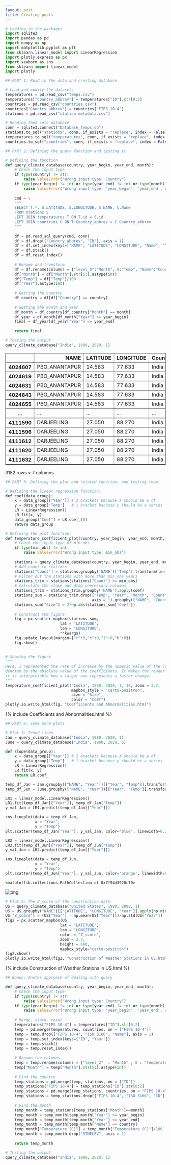 ```yaml
---
layout: post
title: Creating posts
---
```



```python
# Loading in the packages
import sqlite3
import pandas as pd
import numpy as np
import matplotlib.pyplot as plt
from sklearn.linear_model import LinearRegression
import plotly.express as px
import seaborn as sns
from sklearn import linear_model
import plotly
```


```python
## PART 1: Read in the data and creating database

# Load and modify the datasets
temperatures = pd.read_csv("temps.csv")
temperatures["Country_abbrev"] = temperatures["ID"].str[0:2]
countries = pd.read_csv("countries.csv")
countries["Country_abbrev"] = countries["FIPS 10-4"]
stations = pd.read_csv("station-metadata.csv")

# Reading them into database
conn = sqlite3.connect("Database_temps.db")
stations.to_sql("stations", conn, if_exists = "replace", index = False)
temperatures.to_sql("temperatures", conn, if_exists = "replace", index = False)
countries.to_sql("countries", conn, if_exists = "replace", index = False)
```


```python
## PART 2: Defining the query function and testing it

# Defining the function
def query_climate_database(country, year_begin, year_end, month):
    # Check the input type
    if type(country) != str:
        raise ValueError("Wrong input type: Country")
    if type(year_begin) != int or type(year_end) != int or type(month) != int:
        raise ValueError("Wrong input type: 'year_begin', 'year_end', or 'month'")
        
    cmd = \
    """
    SELECT T.*, S.LATITUDE, S.LONGITUDE, S.NAME, C.Name
    FROM stations S
    LEFT JOIN temperatures T ON T.id = S.id
    LEFT JOIN countries C ON T.Country_abbrev = C.Country_abbrev
    """
    
    df = pd.read_sql_query(cmd, conn)
    df = df.drop(["Country_abbrev", "ID"], axis = 1)
    df = df.set_index(keys=["NAME", "LATITUDE", "LONGITUDE", "Name", "Year"])
    df = df.stack()
    df = df.reset_index()
    
    # Rename and transform
    df = df.rename(columns = {"level_5":"Month", 0:"Temp", "Name":"Country"})
    df["Month"] = df["Month"].str[5:].astype(int)
    df["Temp"] = df["Temp"]/100
    df["Year"].astype(int)
    
    # Getting the country
    df_country = df[df["Country"] == country]
    
    # Getting the month and year
    df_month = df_country[df_country["Month"] == month]
    df_year = df_month[df_month["Year"] >= year_begin]
    final = df_year[df_year["Year"] <= year_end]
    
    return final

# Testing the output
query_climate_database("India", 1980, 2020, 1)
```




<div>
<table border="1" class="dataframe">
  <thead>
    <tr style="text-align: right;">
      <th></th>
      <th>NAME</th>
      <th>LATITUDE</th>
      <th>LONGITUDE</th>
      <th>Country</th>
      <th>Year</th>
      <th>Month</th>
      <th>Temp</th>
    </tr>
  </thead>
  <tbody>
    <tr>
      <th>4024607</th>
      <td>PBO_ANANTAPUR</td>
      <td>14.583</td>
      <td>77.633</td>
      <td>India</td>
      <td>1980.0</td>
      <td>1</td>
      <td>23.48</td>
    </tr>
    <tr>
      <th>4024619</th>
      <td>PBO_ANANTAPUR</td>
      <td>14.583</td>
      <td>77.633</td>
      <td>India</td>
      <td>1981.0</td>
      <td>1</td>
      <td>24.57</td>
    </tr>
    <tr>
      <th>4024631</th>
      <td>PBO_ANANTAPUR</td>
      <td>14.583</td>
      <td>77.633</td>
      <td>India</td>
      <td>1982.0</td>
      <td>1</td>
      <td>24.19</td>
    </tr>
    <tr>
      <th>4024643</th>
      <td>PBO_ANANTAPUR</td>
      <td>14.583</td>
      <td>77.633</td>
      <td>India</td>
      <td>1983.0</td>
      <td>1</td>
      <td>23.51</td>
    </tr>
    <tr>
      <th>4024655</th>
      <td>PBO_ANANTAPUR</td>
      <td>14.583</td>
      <td>77.633</td>
      <td>India</td>
      <td>1984.0</td>
      <td>1</td>
      <td>24.81</td>
    </tr>
    <tr>
      <th>...</th>
      <td>...</td>
      <td>...</td>
      <td>...</td>
      <td>...</td>
      <td>...</td>
      <td>...</td>
      <td>...</td>
    </tr>
    <tr>
      <th>4111590</th>
      <td>DARJEELING</td>
      <td>27.050</td>
      <td>88.270</td>
      <td>India</td>
      <td>1983.0</td>
      <td>1</td>
      <td>5.10</td>
    </tr>
    <tr>
      <th>4111596</th>
      <td>DARJEELING</td>
      <td>27.050</td>
      <td>88.270</td>
      <td>India</td>
      <td>1986.0</td>
      <td>1</td>
      <td>6.90</td>
    </tr>
    <tr>
      <th>4111612</th>
      <td>DARJEELING</td>
      <td>27.050</td>
      <td>88.270</td>
      <td>India</td>
      <td>1994.0</td>
      <td>1</td>
      <td>8.10</td>
    </tr>
    <tr>
      <th>4111620</th>
      <td>DARJEELING</td>
      <td>27.050</td>
      <td>88.270</td>
      <td>India</td>
      <td>1995.0</td>
      <td>1</td>
      <td>5.60</td>
    </tr>
    <tr>
      <th>4111632</th>
      <td>DARJEELING</td>
      <td>27.050</td>
      <td>88.270</td>
      <td>India</td>
      <td>1997.0</td>
      <td>1</td>
      <td>5.70</td>
    </tr>
  </tbody>
</table>
<p>3152 rows × 7 columns</p>
</div>




```python
## PART 3: Defining the plot and related function, and testing them

# Defining the linear regression function:
def coef(data_group):
    x = data_group[["Year"]] # 2 brackets because X should be a df
    y = data_group["Temp"]   # 1 bracket because y should be a series
    LR = LinearRegression()
    LR.fit(x, y)
    data_group["Coef"] = LR.coef_[0]
    return data_group

# Defining the plot function:
def temperature_coefficient_plot(country, year_begin, year_end, month, min_obs, **kwargs):
    # Check the input type of min_obs
    if type(min_obs) != int:
        raise ValueError("Wrong input type: min_obs")
        
    stations = query_climate_database(country, year_begin, year_end, month)
    # Add count to stations
    stations["Count"] = stations.groupby('NAME')['Temp'].transform(len).astype(int)
    # Filter out the stations with more than min_obs years
    stations_trim = stations[stations["Count"] >= min_obs]
    # Calculate the slope and drop unecessary columns
    stations_trim = stations_trim.groupby('NAME').apply(coef)
    stations_sum = stations_trim.drop(["Temp", "Year", "Month", "Count"], 
                                      axis = 1).groupby(["NAME", "Country"]).apply(np.mean)
    stations_sum["Size"] = 2*np.abs(stations_sum["Coef"])
    
    # Construct the figure
    fig = px.scatter_mapbox(stations_sum, 
                        lat = "LATITUDE",
                        lon = "LONGITUDE", 
                        **kwargs)
    fig.update_layout(margin={"r":0,"t":0,"l":0,"b":0})
    fig.show()
    
    
# Showing the figure
"""
Here, I represented the rate of increase by the numeric value of the color. The size was 
denoted by the absolute value of the coefficients. It makes the reader's life easier given 
it is interpretable how a larger one represents a faster change.
"""
temperature_coefficient_plot("India", 1980, 2020, 1, 10, zoom = 3.2,
                             mapbox_style = "carto-positron",
                             size = "Size",
                             color = "Coef")
plotly.io.write_html(fig, "Coefficients and Abnormalities.html")
```
{% include Coefficients and Abnormalities.html %}


```python
## PART 4: Some more plots

# Plot 1: Trend lines
Jan = query_climate_database("India", 1980, 2020, 1)
June = query_climate_database("India", 1980, 2020, 6)

def slope(data_group):
    x = data_group[["Year"]] # 2 brackets because X should be a df
    y = data_group["Temp"]   # 1 bracket because y should be a series
    LR = LinearRegression()
    LR.fit(x, y)
    return LR.coef_

temp_df_Jan = Jan.groupby(["NAME", "Year"])[["Year", "Temp"]].transform(np.mean)
temp_df_Jun = June.groupby(["NAME", "Year"])[["Year", "Temp"]].transform(np.mean)

LR1 = linear_model.LinearRegression()
LR1.fit(temp_df_Jan[["Year"]], temp_df_Jan["Temp"])
y_val_Jan = LR1.predict(temp_df_Jan[["Year"]])

sns.lineplot(data = temp_df_Jan, 
             x = "Year", 
             y = "Temp")
plt.scatter(temp_df_Jan["Year"], y_val_Jan, color='blue', linewidth=0.2)

LR2 = linear_model.LinearRegression()
LR2.fit(temp_df_Jun[["Year"]], temp_df_Jun["Temp"])
y_val_Jun = LR2.predict(temp_df_Jun[["Year"]])

sns.lineplot(data = temp_df_Jun, 
             x = "Year", 
             y = "Temp")
plt.scatter(temp_df_Jun["Year"], y_val_Jun, color='orange', linewidth=0.2)
```




    <matplotlib.collections.PathCollection at 0x7f94d3928c70>




    
![png](output_4_1.png)
    



```python
# Plot 2: The Z_score of the construction date
US = query_climate_database("United States", 1980, 2000, 1)
US = US.groupby("NAME")[["LATITUDE", "LONGITUDE", "Year"]].apply(np.min)
US["Z_score"] = (US["Year"] - np.mean(US["Year"]))/np.std(US["Year"])
fig2 = px.scatter_mapbox(US, 
                        lat = "LATITUDE",
                        lon = "LONGITUDE", 
                        color = "Z_score",
                        zoom = 2.7,
                        height = 600, 
                        mapbox_style="carto-positron")
fig2.show()
plotly.io.write_html(fig2, "Construction of Weather Stations in US.html")
```
{% include Construction of Weather Stations in US.html %}



```python
## Bonus: Anoter approach of dealing with query

def query_climate_database(country, year_begin, year_end, month):
    # Check the input type
    if type(country) != str:
        raise ValueError("Wrong input type: Country")
    if type(year_begin) != int or type(year_end) != int or type(month) != int:
        raise ValueError("Wrong input type: 'year_begin', 'year_end', or 'month'")
        
    # Merge, stack, reset
    temperatures["FIPS 10-4"] = temperatures["ID"].str[0:2]
    temp = pd.merge(temperatures, countries, on = ["FIPS 10-4"])
    temp = temp.drop(["FIPS 10-4", "ISO 3166", "Name"], axis = 1)
    temp = temp.set_index(keys=["ID", "Year"])
    temp = temp.stack()
    temp = temp.reset_index()
    
    # Rename the columns
    temp = temp.rename(columns = {"level_2"  : "Month" , 0 : "Temperature (C)"})
    temp["Month"] = temp["Month"].str[5:].astype(int)
    
    # Find the country
    temp_stations = pd.merge(temp, stations, on = ["ID"])
    temp_stations["FIPS 10-4"] = temp_stations["ID"].str[0:2]
    temp_stations = pd.merge(temp_stations, countries, on = "FIPS 10-4")
    temp_stations = temp_stations.drop(["FIPS 10-4", "ISO 3166", "ID"], axis = 1)
    
    # Find the month
    temp_month = temp_stations[temp_stations["Month"]==month]
    temp_month = temp_month[temp_month["Year"] >= year_begin]
    temp_month = temp_month[temp_month["Year"] <= year_end]
    temp_month = temp_month[temp_month["Name"] == country]
    temp_month["Temperature (C)"] = temp_month["Temperature (C)"]/100
    temp_month = temp_month.drop("STNELEV", axis = 1)
    
    return temp_month

# Testing the output
query_climate_database("India", 1980, 2020, 1)
```
